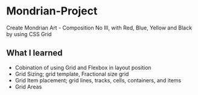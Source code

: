 # Mondrian-Project
Create Mondrian Art - Composition No III, with Red, Blue, Yellow and Black by using CSS Grid

<h2>What I learned</h2>
<ul>
  <li>Cobination of using Grid and Flexbox in layout position</li>
  <li>Grid Sizing; grid template, Fractional size grid</li>
  <li>Grid Item placement; grid lines, tracks, cells, containers, and items</li>
  <li>Grid Areas</li>
   </ul>
